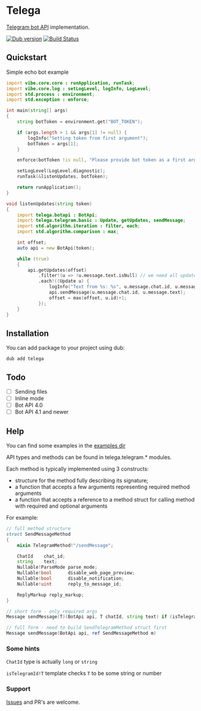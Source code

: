 # Telega
[Telegram bot API](https://core.telegram.org/bots/api) implementation.

[![Dub version](https://img.shields.io/dub/v/telega.svg)](http://code.dlang.org/packages/telega)
[![Build Status](https://travis-ci.org/nexor/telega.svg?branch=master)](https://travis-ci.org/nexor/telega)

## Quickstart

Simple echo bot example

```d
import vibe.core.core : runApplication, runTask;
import vibe.core.log : setLogLevel, logInfo, LogLevel;
import std.process : environment;
import std.exception : enforce;

int main(string[] args)
{
    string botToken = environment.get("BOT_TOKEN");

    if (args.length > 1 && args[1] != null) {
        logInfo("Setting token from first argument");
        botToken = args[1];
    }

    enforce(botToken !is null, "Please provide bot token as a first argument or set BOT_TOKEN env variable");

    setLogLevel(LogLevel.diagnostic);
    runTask(&listenUpdates, botToken);

    return runApplication();
}

void listenUpdates(string token)
{
    import telega.botapi : BotApi;
    import telega.telegram.basic : Update, getUpdates, sendMessage;
    import std.algorithm.iteration : filter, each;
    import std.algorithm.comparison : max;

    int offset;
    auto api = new BotApi(token);

    while (true)
    {
        api.getUpdates(offset)
            .filter!(u => !u.message.text.isNull) // we need all updates with text message
            .each!((Update u) {
                logInfo("Text from %s: %s", u.message.chat.id, u.message.text);
                api.sendMessage(u.message.chat.id, u.message.text);
                offset = max(offset, u.id)+1;
            });
    }
}
```

## Installation
You can add package to your project using dub:
```
dub add telega
```

## Todo

 - [ ] Sending files
 - [ ] Inline mode
 - [ ] Bot API 4.0
 - [ ] Bot API 4.1 and newer

## Help
You can find some examples in the [examples dir](examples/)

API types and methods can be found in telega.telegram.* modules.

Each method is typically implemented using 3 constructs:
 - structure for the method fully describing its signature;
 - a function that accepts a few arguments representing required method arguments
 - a function that accepts a reference to a method struct for calling method with required and optional arguments

For example:
```d
// full method structure
struct SendMessageMethod
{
    mixin TelegramMethod!"/sendMessage";

    ChatId    chat_id;
    string    text;
    Nullable!ParseMode parse_mode;
    Nullable!bool      disable_web_page_preview;
    Nullable!bool      disable_notification;
    Nullable!uint      reply_to_message_id;

    ReplyMarkup reply_markup;
}

// short form - only required args
Message sendMessage(T)(BotApi api, T chatId, string text) if (isTelegramId!T)

// full form - need to build SendTelegramMethod struct first
Message sendMessage(BotApi api, ref SendMessageMethod m)
```

### Some hints
`ChatId` type is actually `long` or `string`

`isTelegramId!T` template checks `T` to be some string or number

### Support
[Issues](https://github.com/nexor/telega/issues) and PR's are welcome.
